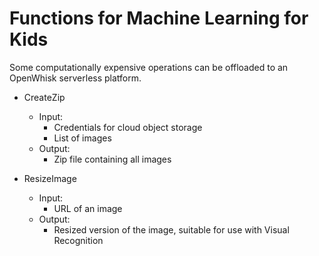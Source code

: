 # Functions for Machine Learning for Kids

Some computationally expensive operations can be offloaded to an OpenWhisk serverless platform.

- CreateZip
    - Input:
        - Credentials for cloud object storage
        - List of images
    - Output:
        - Zip file containing all images

- ResizeImage
    - Input:
        - URL of an image
    - Output:
        - Resized version of the image, suitable for use with Visual Recognition
